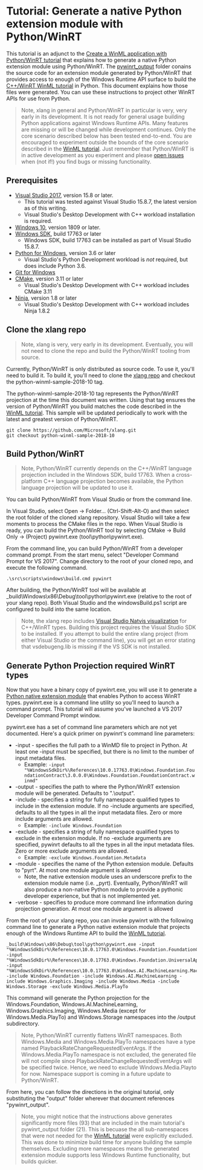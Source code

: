 # Tutorial: Generate a native Python extension module with Python/WinRT

This tutorial is an adjunct to the [Create a WinML application with Python/WinRT tutorial](readme.md) that explains how to generate a native Python extension module using Python/WinRT. The [pywinrt_output](/pywinrt_output) folder conains the source code for an extension module generated by Python/WinRT that provides access to enough of the Windows Runtime API surface to build the [C++/WinRT WinML tutorial](https://docs.microsoft.com/en-us/windows/ai/get-started-desktop) in Python. This document explains how those files were generated. You can use these instructions to project other WinRT APIs for use from Python.

> Note, xlang in general and Python/WinRT in particular is very, very early in its development. It is not ready for general usage building Python applications against Windows Runtime APIs. Many features are missing or will be changed while development continues. Only the core scenario described below has been tested end-to-end. You are encouraged to experiment outside the bounds of the core scenario described in the [WinML tutorial](readme.md). Just remember that Python/WinRT is in active development as you experiment and please [open issues](https://github.com/Microsoft/xlang/issues) when (not if!) you find bugs or missing functionality.

## Prerequisites

* [Visual Studio 2017](https://developer.microsoft.com/windows/downloads), version 15.8 or later.
  * This tutorial was tested against Visual Studio 15.8.7, the latest version as of this writing.
  * Visual Studio's Desktop Development with C++ workload installation is required.
* [Windows 10](https://developer.microsoft.com/windows/downloads), version 1809 or later.
* [Windows SDK](https://www.microsoft.com/software-download/windowsinsiderpreviewSDK), build 17763 or later
  * Windows SDK, build 17763 can be installed as part of Visual Studio 15.8.7.
* [Python for Windows](https://www.python.org), version 3.6 or later
  * Visual Studio's Python Development workload is _not_ required, but does include Python 3.6.
* [Git for Windows](https://gitforwindows.org/)
* [CMake](https://cmake.org/), version 3.11 or later
  * Visual Studio's Desktop Development with C++ workload includes CMake 3.11
* [Ninja](https://ninja-build.org/), version 1.8 or later
  * Visual Studio's Desktop Development with C++ workload includes Ninja 1.8.2

## Clone the xlang repo

> Note, xlang is very, very early in its development. Eventually, you will not need to clone the repo and build the Python/WinRT tooling from source.

Currently, Python/WinRT is only distributed as source code. To use it, you'll need to build it. To build it, you'll need to clone the [xlang repo](https://github.com/Microsoft/xlang) and checkout the python-winml-sample-2018-10 tag.

The python-winml-sample-2018-10 tag represents the Python/WinRT projection at the time this document was written. Using that tag ensures the version of Python/WinRT you build matches the code described in the [WinML tutorial](readme.md). This sample will be updated periodically to work with the latest and greatest version of Python/WinRT.

``` shell
git clone https://github.com/Microsoft/xlang.git
git checkout python-winml-sample-2018-10
```

## Build Python/WinRT

> Note, Python/WinRT currently depends on the C++/WinRT language projection included in the Windows SDK, build 17763. When a cross-platform C++ language projection becomes available,  the Python language projection will be updated to use it.

You can build Python/WinRT from Visual Studio or from the command line.

In Visual Studio, select Open -> Folder... (Ctrl-Shift-Alt-O) and then select the root folder of the cloned xlang repository. Visual Studio will take a few moments to process the CMake files in the repo. When Visual Studio is ready, you can build the Python/WinRT tool by selecting CMake -> Build Only -> (Project) pywinrt.exe (tool\python\pywinrt.exe).

From the command line, you can build Python/WinRT from a developer command prompt. From the start menu, select "Developer Command Prompt for VS 2017". Change directory to the root of your cloned repo, and execute the following command.

``` shell
.\src\scripts\windows\build.cmd pywinrt
```

After building, the Python/WinRT tool will be available at  _build\Windows\x86\Debug\tool\python\pywinrt.exe (relative to the root of your xlang repo). Both Visual Studio and the windowsBuild.ps1 script are configured to build into the same location.

> Note, the xlang repo includes [Visual Studio Natvis visualization](https://docs.microsoft.com/en-us/visualstudio/debugger/create-custom-views-of-native-objects) for C++/WinRT types. Building this project requires the Visual Studio SDK to be installed. If you attempt to build the entire xlang project (from either Visual Studio or the command line), you will get an error stating that vsdebugeng.lib is missing if the VS SDK is not installed.

## Generate Python Projection required WinRT types

Now that you have a binary copy of pywinrt.exe, you will use it to generate a [Python native extension module](https://docs.python.org/3/extending/extending.html) that enables Python to access WinRT types. pywinrt.exe is a command line utility so you'll need to launch a command prompt. This tutorial will assume you've launched a VS 2017 Developer Command Prompt window.

pywinrt.exe has a set of command line parameters which are not yet documented. Here's a quick primer on pywinrt's command line parameters:

* -input - specifies the full path to a WinMD file to project in Python. At least one -input must be specified, but there is no limit to the number of input metadata files.
  * Example: `-input "%WindowsSdkDir%\References\10.0.17763.0\Windows.Foundation.FoundationContract\3.0.0.0\Windows.Foundation.FoundationContract.winmd"`
* -output - specifies the path to where the Python/WinRT extension module will be generated. Defaults to ".\output".
* -include - specifies a string for fully namespace qualified types to include in the extension module. If no -include arguments are specified, defaults to all the types in all the input metadata files. Zero or more include arguments are allowed.
  * Example: `-include Windows.Foundation`
* -exclude - specifies a string of fully namespace qualified types to exclude in the extension module. If no -exclude arguments are specified, pywinrt defaults to all the types in all the input metadata files. Zero or more exclude arguments are allowed.
  * Example: `-exclude Windows.Foundation.Metadata`
* -module - specifies the name of the Python extension module. Defaults to "pyrt". At most one module argument is allowed
  * Note, the native extension module uses an underscore prefix to the extension module name (i.e. _pyrt). Eventually, Python/WinRT will also produce a non-native Python module to provide a pythonic developer experience, but that is not implemented yet.
* -verbose - specifies to produce more command line information during projection generation. At most one module argument is allowed

From the root of your xlang repo, you can invoke pywinrt with the following command line to generate a Python native extension module that projects enough of the Windows Runtime API to build the [WinML tutorial](readme.md).

``` shell
_build\Windows\x86\Debug\tool\python\pywinrt.exe -input "%WindowsSdkDir%\References\10.0.17763.0\Windows.Foundation.FoundationContract/3.0.0.0/Windows.Foundation.FoundationContract.winmd" -input "%WindowsSdkDir%\References\10.0.17763.0\Windows.Foundation.UniversalApiContract/7.0.0.0/Windows.Foundation.UniversalApiContract.winmd" -input "%WindowsSdkDir%\References\10.0.17763.0\Windows.AI.MachineLearning.MachineLearningContract/1.0.0.0/Windows.AI.MachineLearning.MachineLearningContract.winmd" -include Windows.Foundation -include Windows.AI.MachineLearning -include Windows.Graphics.Imaging -include Windows.Media -include Windows.Storage -exclude Windows.Media.PlayTo
```

This command will generate the Python projection for the Windows.Foundation, Windows.AI.MachineLearning, Windows.Graphics.Imaging, Windows.Media (except for Windows.Media.PlayTo) and Windows.Storage namespaces into the /output subdirectory.

> Note, Python/WinRT currently flattens WinRT namespaces. Both Windows.Media and Windows.Media.PlayTo namespaces have a type named PlaybackRateChangeRequestedEventArgs. If the Windows.Media.PlayTo namespace is not excluded, the generated file will not compile since PlaybackRateChangeRequestedEventArgs will be specified twice. Hence, we need to exclude Windows.Media.Playto for now. Namespace support is coming in a future update to Python/WinRT.

From here, you can follow the directions in the original tutorial, only substituting the "output" folder wherever that document references "pywinrt_output".

> Note, you might notice that the instructions above generates significantly more files (93) that are included in the main tutorial's pywinrt_output folder (21). This is becuase the all sub-namespaces that were not needed for the [WinML tutorial](https://docs.microsoft.com/en-us/windows/ai/get-started-desktop) were explicitly excluded. This was done to minimize build time for anyone building the sample themselves. Excluding more namespaces means the generated extension module supports less Windows Runtime functionality, but builds quicker.